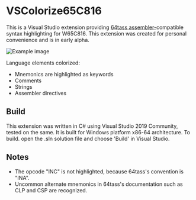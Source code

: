 # VSColorize65C816
This is a Visual Studio extension providing [64tass assembler-](http://tass64.sourceforge.net)compatible syntax highlighting for W65C816. This extension was created for personal convenience and is in early alpha.

![Example image](https://raw.githubusercontent.com/clandrew/vscolorize65c816/main/images/example0.png "Example image")

Language elements colorized:
* Mnemonics are highlighted as keywords
* Comments
* Strings
* Assembler directives

## Build
This extension was written in C# using Visual Studio 2019 Community, tested on the same. It is built for Windows platform x86-64 architecture. To build. open the .sln solution file and choose 'Build' in Visual Studio.

## Notes
* The opcode "INC" is not highlighted, because 64tass's convention is "INA".
* Uncommon alternate mnemonics in 64tass's documentation such as CLP and CSP are recognized.
